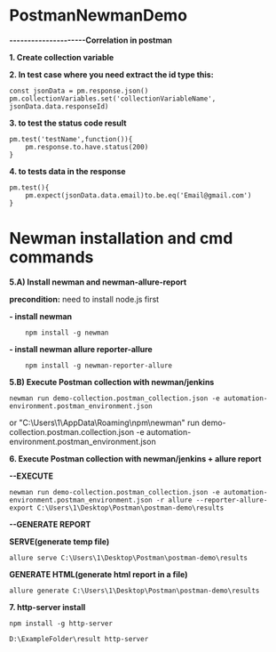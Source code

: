 # PostmanNewmanDemo

**---------------------Correlation in postman**

**1. Create collection variable**

**2. In test case where you need extract the id type this:**

	const jsonData = pm.response.json()
	pm.collectionVariables.set('collectionVariableName', jsonData.data.responseId)

**3. to test the status code result**

	pm.test('testName',function()){
		pm.response.to.have.status(200)
	}

**4. to tests data in the response**

	pm.test(){
		pm.expect(jsonData.data.email)to.be.eq('Email@gmail.com')
	}
	
# Newman installation and cmd commands	

**5.A) Install newman and newman-allure-report**

**precondition:** need to install node.js first
	
**- install newman**

		npm install -g newman
**- install newman allure reporter-allure**

		npm install -g newman-reporter-allure

**5.B) Execute Postman collection with newman/jenkins**

	newman run demo-collection.postman_collection.json -e automation-environment.postman_environment.json
or
	"C:\Users\1\AppData\Roaming\npm\newman" run demo-collection.postman.collection.json -e automation-environment.postman_environment.json

**6. Execute Postman collection with newman/jenkins + allure report**

**--EXECUTE**

	newman run demo-collection.postman_collection.json -e automation-environment.postman_environment.json -r allure --reporter-allure-export C:\Users\1\Desktop\Postman\postman-demo\results

**--GENERATE REPORT**

**SERVE(generate temp file)**

	allure serve C:\Users\1\Desktop\Postman\postman-demo\results

**GENERATE HTML(generate html report in a file)**

	allure generate C:\Users\1\Desktop\Postman\postman-demo\results

**7. http-server install**

	npm install -g http-server
	
	D:\ExampleFolder\result http-server
